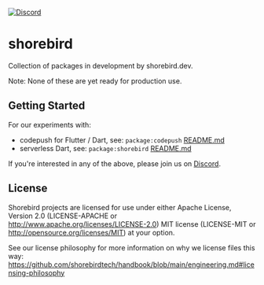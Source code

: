 [![Discord](https://dcbadge.vercel.app/api/server/9hKJcWGcaB)](https://discord.gg/9hKJcWGcaB)

# shorebird
Collection of packages in development by shorebird.dev.

Note: None of these are yet ready for production use.

## Getting Started

For our experiments with:
* codepush for Flutter / Dart, see:
    `package:codepush` [README.md](packages/codepush/README.md)
* serverless Dart, see: `package:shorebird` [README.md](packages/shorebird/README.md)

If you're interested in any of the above, please join us on
[Discord](https://discord.gg/9hKJcWGcaB).


## License

Shorebird projects are licensed for use under either Apache License, Version 2.0
(LICENSE-APACHE or http://www.apache.org/licenses/LICENSE-2.0) MIT license
(LICENSE-MIT or http://opensource.org/licenses/MIT) at your option.

See our license philosophy for more information on why we license files this
way:
https://github.com/shorebirdtech/handbook/blob/main/engineering.md#licensing-philosophy

